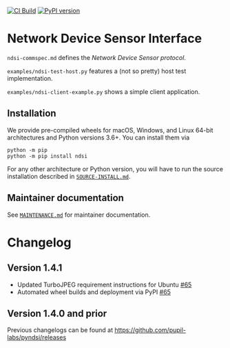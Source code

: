 [![CI Build](https://github.com/pupil-labs/pyndsi/actions/workflows/build.yml/badge.svg)](https://github.com/pupil-labs/pyndsi/actions/workflows/build.yml)
[![PyPI version](https://badge.fury.io/py/ndsi.svg)](https://badge.fury.io/py/ndsi)

# Network Device Sensor Interface

`ndsi-commspec.md` defines the *Network Device Sensor protocol*.

`examples/ndsi-test-host.py` features a (not so pretty) host test implementation.

`examples/ndsi-client-example.py` shows a simple client application.

## Installation
We provide pre-compiled wheels for macOS, Windows, and Linux 64-bit architectures and
Python versions 3.6+. You can install them via

```
python -m pip 
python -m pip install ndsi
```

For any other architecture or Python version, you will have to run the source installation described in [`SOURCE-INSTALL.md`](SOURCE-INSTALL.md).

## Maintainer documentation

See [`MAINTENANCE.md`](MAINTENANCE.md) for maintainer documentation.

# Changelog

## Version 1.4.1

- Updated TurboJPEG requirement instructions for Ubuntu [#65](https://github.com/pupil-labs/pyndsi/pull/64)
- Automated wheel builds and deployment via PyPI [#65](https://github.com/pupil-labs/pyndsi/pull/65)

## Version 1.4.0 and prior

Previous changelogs can be found at https://github.com/pupil-labs/pyndsi/releases
